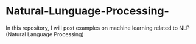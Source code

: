 # Natural-Lunguage-Processing-
 In this repository, I will post examples on machine learning related to NLP (Natural Language Processing)   
